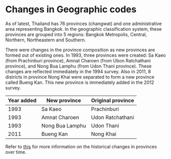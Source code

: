 # Changes in Geographic codes

As of latest, Thailand has 76 provinces (changwat) and one administrative area representing Bangkok. In the geographic classification system, these provinces are grouped into 5 regions: Bangkok Metropolis, Central, Northern, Northeastern and Southern. 

There were changes in the province composition as new provinces are formed out of existing ones. In 1993, three provinces were created: Sa Kaeo (from Prachinburi province), Amnat Charoen (from Ubon Ratchathani province), and Nong Bua Lamphu (from Udon Thani province). These changes are reflected immediately in the 1994 survey. Also in 2011, 8 districts in province Nong Khai were separated to form a new province called Bueng Kan. This new province is immediately added in the 2012 survey.

|     Year added    |     New province       |     Original province    |
|-------------------|------------------------|--------------------------|
|     1993          |     Sa Kaeo            |     Prachinburi          |
|     1993          |     Amnat Charoen      |     Udon Ratchathani     |
|     1993          |     Nong Bua Lamphu    |     Udon Thani           |
|     2011          |     Bueng Kan          |     Nong Khai            |

Refer to [this](http://www.statoids.com/uth.html) for more information on the historical changes in provinces over time. 

